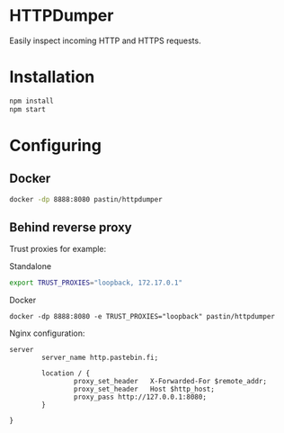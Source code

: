 # HTTPDumper
Easily inspect incoming HTTP and HTTPS requests.

# Installation

```sh
npm install
npm start
```

# Configuring

## Docker

```sh
docker -dp 8888:8080 pastin/httpdumper
```
## Behind reverse proxy

Trust proxies for example:

Standalone
```sh
export TRUST_PROXIES="loopback, 172.17.0.1"
```

Docker
```
docker -dp 8888:8080 -e TRUST_PROXIES="loopback" pastin/httpdumper
```

Nginx configuration:

```nginx
server 
        server_name http.pastebin.fi;

        location / {
                proxy_set_header   X-Forwarded-For $remote_addr;
                proxy_set_header   Host $http_host;
                proxy_pass http://127.0.0.1:8080;
        }

}

```


